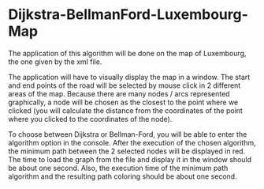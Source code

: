 # Dijkstra-BellmanFord-Luxembourg-Map
The application of this algorithm will be done on the map of Luxembourg, the one given by the xml file.

The application will have to visually display the map in a window. The start and end points of the road will be selected by mouse click in 2 different areas of the map. Because there are many nodes / arcs represented graphically, a node will be chosen as the closest to the point where we clicked (you will calculate the distance from the coordinates of the point where you clicked to the coordinates of the node).

To choose between Dijkstra or Bellman-Ford, you will be able to enter the algorithm option in the console.
After the execution of the chosen algorithm, the minimum path between the 2 selected nodes will be displayed in red.
The time to load the graph from the file and display it in the window should be about one second.
Also, the execution time of the minimum path algorithm and the resulting path coloring should be about one second.

